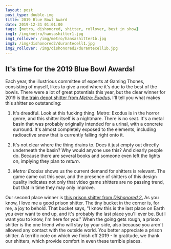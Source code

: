 ```yaml
---
layout: post
post_type: double-img
title: 2019 Blue Bowl Award
date: 2019-12-31 01:01:00
tags: [metro, dishonored, shitter, rollover, best in show]
img1: /img/metro/hansashitter1.jpg
img1_rollover: /img/metro/hansashitter1b.jpg
img2: /img/dishonored2/durantecell1.jpg
img2_rollover: /img/dishonored2/durantecell1b.jpg
---
```

## It's time for the 2019 Blue Bowl Awards!

Each year, the illustrious committee of experts at Gaming Thones, consisting of myself, likes to give a nod where it's due to the best of the bowls. There were a lot of great potentials this year, but the clear winner for 2019 is [the train depot shitter from *Metro: Exodus*.](https://gaming-thrones.com/2019/12/17/Hansa-Train-Depot.html) I'll tell you what makes this shitter so outstanding: 

1. It's dreadful. Look at this fucking thing. Metro: Exodus is in the horror genre, and this shitter itself is a nightmare. There is no seat. It's a metal basin that was probably originally intended for a urinal, with a concrete surround. It's almost completely exposed to the elements, including radioactive snow that is currently falling right onto it. 

2. It's not clear where the thing drains to. Does it just empty out directly underneath the basin? Why would anyone use this? And clearly people do. Because there are several books and someone even left the lights on, implying they plan to *return*.

3. *Metro: Exodus* shows us the current demand for shitters is relevant. The game came out this year, and the presence of shitters of this design quality indicates not only that video game shitters are no passing trend, but that in time they may only improve. 

Our second place winner is [this prison shitter from *Dishonored 2*.](https://gaming-thrones.com/2019/10/08/Durante-Grand-Guard-Prison.html) As you know, I love me a good prison shitter. The tiny bucket in the corner is, for me, a joy to behold. That bucket says, "I know this is the last place on Earth you ever want to end up, and it's probably the last place you'll ever be. But I want you to know, I'm here for you." When the going gets rough, a prison shitter is the one friend who will stay by your side, also because you aren't allowed any contact with the outside world. You better appreciate a prison shitter. A terrific note on which we finish off 2019 - In gratitude, we thank our shitters, which provide comfort in even these terrible places. 
